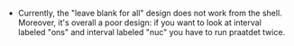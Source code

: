 - Currently, the "leave blank for all" design does not work from the shell. Moreover, it's overall a poor design: if you want to look at interval labeled "ons" and interval labeled "nuc" you have to run praatdet twice. 
